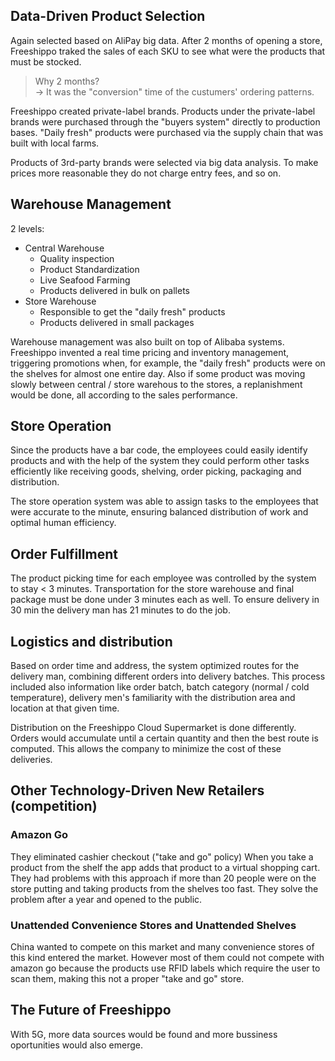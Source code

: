 
## Data-Driven Product Selection
Again selected based on AliPay big data.
After 2 months of opening a store, Freeshippo traked the sales of each SKU to see what were the products that must be stocked.

> Why 2 months? \
-> It was the "conversion" time of the custumers' ordering patterns.

Freeshippo created private-label brands.
Products under the private-label brands were purchased through the "buyers system" directly to production bases.
"Daily fresh" products were purchased via the supply chain that was built with local farms.

Products of 3rd-party brands were selected via big data analysis. To make prices more reasonable they do not charge entry fees, and so on.

## Warehouse Management

2 levels:
* Central Warehouse
    * Quality inspection
    * Product Standardization
    * Live Seafood Farming
    * Products delivered in bulk on pallets
* Store Warehouse
    * Responsible to get the "daily fresh" products
    * Products delivered in small packages

Warehouse management was also built on top of Alibaba systems.
Freeshippo invented a real time pricing and inventory management, triggering promotions when, for example, the "daily fresh" products were on the shelves for almost one entire day. Also if some product was moving slowly between central / store warehous to the stores, a replanishment would be done, all according to the sales performance.

## Store Operation

Since the products have a bar code, the employees could easily identify products and with the help of the system they could perform other tasks efficiently like receiving goods, shelving, order picking, packaging and distribution.

The store operation system was able to assign tasks to the employees that were accurate to the minute, ensuring balanced distribution of work and optimal human efficiency.

## Order Fulfillment
The product picking time for each employee was controlled by the system to stay < 3 minutes.
Transportation for the store warehouse and final package must be done under 3 minutes each as well.
To ensure delivery in 30 min the delivery man has 21 minutes to do the job.

## Logistics and distribution
Based on order time and address, the system optimized routes for the delivery man, combining different orders into delivery batches. 
This process included also information like order batch, batch category (normal / cold temperature), delivery men's familiarity with the distribution area and location at that given time.

Distribution on the Freeshippo Cloud Supermarket is done differently.
Orders would accumulate until a certain quantity and then the best route is computed. This allows the company to minimize the cost of these deliveries.


## Other Technology-Driven New Retailers (competition)

### Amazon Go

They eliminated cashier checkout ("take and go" policy)
When you take a product from the shelf the app adds that product to a virtual shopping cart.
They had problems with this approach if more than 20 people were on the store putting and taking products from the shelves too fast. They solve the problem after a year and opened to the public.

### Unattended Convenience Stores and Unattended Shelves

China wanted to compete on this market and many convenience stores of this kind entered the market. However most of them could not compete with amazon go because the products use RFID labels which require the user to scan them, making this not a proper "take and go" store.


## The Future of Freeshippo

With 5G, more data sources would be found and more bussiness oportunities would also emerge.
